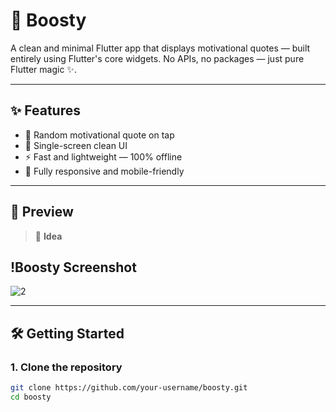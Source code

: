 # 🚀 Boosty

A clean and minimal Flutter app that displays motivational quotes — built entirely using Flutter's core widgets. No APIs, no packages — just pure Flutter magic ✨.

---

## ✨ Features

- 💬 Random motivational quote on tap
- 🎯 Single-screen clean UI
- ⚡ Fast and lightweight — 100% offline
- 📱 Fully responsive and mobile-friendly

---

## 📸 Preview

> 🧠 **Idea**

## !Boosty Screenshot
![2](https://github.com/user-attachments/assets/a83d8cae-9d5f-4f09-8209-f24b3db1b414)


---

## 🛠️ Getting Started

### 1. Clone the repository

```bash
git clone https://github.com/your-username/boosty.git
cd boosty
